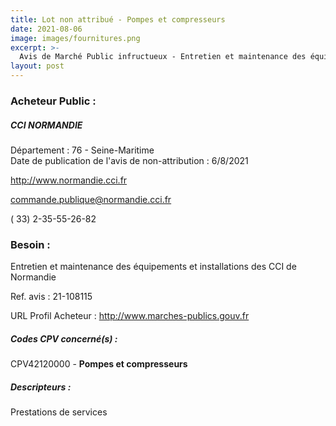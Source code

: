 ```yaml
---
title: Lot non attribué - Pompes et compresseurs
date: 2021-08-06
image: images/fournitures.png
excerpt: >-
  Avis de Marché Public infructueux - Entretien et maintenance des équipements et installations des CCI de Normandie
layout: post
---
```


### Acheteur Public :
##### CCI NORMANDIE
Département : 76 - Seine-Maritime<br/>
Date de publication de l'avis de non-attribution : 6/8/2021


http://www.normandie.cci.fr

commande.publique@normandie.cci.fr

( 33) 2-35-55-26-82
### Besoin :

Entretien et maintenance des équipements et installations des CCI de Normandie

Ref. avis : 21-108115

URL Profil Acheteur : http://www.marches-publics.gouv.fr

##### Codes CPV concerné(s) :
CPV42120000 - **Pompes et compresseurs** <br/>

##### Descripteurs :
Prestations de services <br/>
